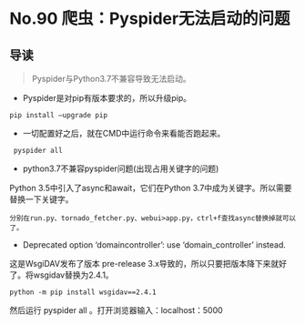 # No.90 爬虫：Pyspider无法启动的问题

## 导读

> Pyspider与Python3.7不兼容导致无法启动。

- Pyspider是对pip有版本要求的，所以升级pip。

```shell
pip install –upgrade pip
```

- 一切配置好之后，就在CMD中运行命令来看能否跑起来。

```shell
 pyspider all
```

- python3.7不兼容pyspider问题(出现占用关键字的问题)

Python 3.5中引入了async和await，它们在Python 3.7中成为关键字。所以需要替换一下关键字。

```shell
分别在run.py、tornado_fetcher.py、webui>app.py，ctrl+f查找async替换掉就可以了。
```

- Deprecated option ‘domaincontroller’: use ‘domain_controller’ instead.

这是WsgiDAV发布了版本 pre-release 3.x导致的，所以只要把版本降下来就好了。将wsgidav替换为2.4.1。

```shell
python -m pip install wsgidav==2.4.1
```

然后运行 pyspider all 。打开浏览器输入：localhost：5000
